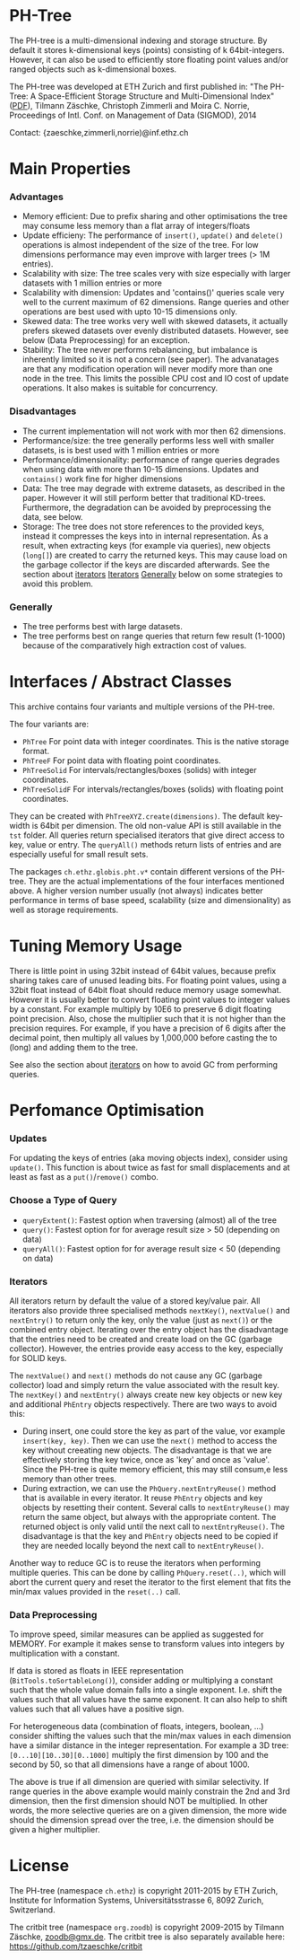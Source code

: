 # PH-Tree

The PH-tree is a multi-dimensional indexing and storage structure.
By default it stores k-dimensional keys (points) consisting of k 64bit-integers. However, it can also be used
to efficiently store floating point values and/or ranged objects such as k-dimensional boxes.

The PH-tree was developed at ETH Zurich and first published in:
"The PH-Tree: A Space-Efficient Storage Structure and Multi-Dimensional Index" ([PDF](http://globis.ethz.ch/?pubdownload=699)), 
Tilmann Zäschke, Christoph Zimmerli and Moira C. Norrie, 
Proceedings of Intl. Conf. on Management of Data (SIGMOD), 2014

Contact:
{zaeschke,zimmerli,norrie)@inf.ethz.ch


# Main Properties

### Advantages

- Memory efficient: Due to prefix sharing and other optimisations the tree may consume less memory than a flat array of integers/floats
- Update efficieny: The performance of `insert()`, `update()` and `delete()` operations is almost independent of the size of the tree. For low dimensions performance may even improve with larger trees (> 1M entries).
- Scalability with size: The tree scales very with size especially with larger datasets with 1 million entries or more
- Scalability with dimension: Updates and 'contains()' queries scale very well to the current maximum of 62 dimensions. Range queries and other operations are best used with upto 10-15 dimensions only.
- Skewed data: The tree works very well with skewed datasets, it actually prefers skewed datasets over evenly distributed datasets. However, see below (Data Preprocessing) for an exception.
- Stability: The tree never performs rebalancing, but imbalance is inherently limited so it is not a concern (see paper). The advanatages are that any modification operation will never modify more than one node in the tree. This limits the possible CPU cost and IO cost of update operations. It also makes is suitable for concurrency.

### Disadvantages

- The current implementation will not work with mor then 62 dimensions.
- Performance/size: the tree generally performs less well with smaller datasets, is is best used with 1 million entries or more
- Performance/dimensionality: performance of range queries degrades when using data with more than 10-15 dimensions. Updates and `contains()` work fine for higher dimensions
- Data: The tree may degrade with extreme datasets, as described in the paper. However it will still perform better that traditional KD-trees. Furthermore, the degradation can be avoided by preprocessing the data, see below.
- Storage: The tree does not store references to the provided keys, instead it compresses the keys into in internal representation. As a result, when extracting keys (for example via queries), new objects (`long[]`) are created to carry the returned keys. This may cause load on the garbage collector if the keys are discarded afterwards. See the section about [iterators](#iterators) [Iterators](#iterators) [Generally](#generally) below on some strategies to avoid this problem. 



### Generally

- The tree performs best with large datasets.
- The tree performs best on range queries that return few result (1-1000) because of the comparatively high extraction cost of values. 


# Interfaces / Abstract Classes

This archive contains four variants and multiple versions of the PH-tree.

The four variants are:

- ```PhTree```          For point data with integer coordinates. This is the native storage format.
- ```PhTreeF```         For point data with floating point coordinates.
- ```PhTreeSolid```     For intervals/rectangles/boxes (solids) with integer coordinates.
- ```PhTreeSolidF```    For intervals/rectangles/boxes (solids) with floating point coordinates.

They can be created with ```PhTreeXYZ.create(dimensions)```. The default key-width is 64bit per dimension.
The old non-value API is still available in the ```tst``` folder.
All queries return specialised iterators that give direct access to key, value or entry.
The ```queryAll()``` methods return lists of entries and are especially useful for small result sets. 

The packages ```ch.ethz.globis.pht.v*``` contain different versions of the PH-tree. They are the actual
implementations of the four interfaces mentioned above.
A higher version number usually (not always) indicates better performance in terms of base speed,
scalability (size and dimensionality) as well as storage requirements.


# Tuning Memory Usage

There is little point in using 32bit instead of 64bit values, because prefix sharing takes care of
unused leading bits.
For floating point values, using a 32bit float instead of 64bit float should reduce memory usage
somewhat. However it is usually better to convert floating point values to integer values by a
constant. For example multiply by 10E6 to preserve 6 digit floating point precision.
Also, chose the multiplier such that it is not higher than the precision requires.
For example, if you have a precision of 6 digits after the decimal point, then multiply all values
by 1,000,000 before casting the to (long) and adding them to the tree.

See also the section about [iterators](#iterators) on how to avoid GC from performing queries.

# Perfomance Optimisation

### Updates

For updating the keys of entries (aka moving objects index), consider using `update()`. This function
is about twice as fast for small displacements and at least as fast as a `put()`/`remove()` combo.

### Choose a Type of Query

- `queryExtent()`: Fastest option when traversing (almost) all of the tree
- `query()`:       Fastest option for for average result size > 50 (depending on data)
- `queryAll()`:    Fastest option for for average result size < 50 (depending on data)


### <a name="iterators"></a>Iterators

All iterators return by default the value of a stored key/value pair. All iterators also provide
three specialised methods `nextKey()`, `nextValue()` and `nextEntry()` to return only the key, only the 
value (just as `next()`) or the combined entry object. Iterating over the entry object has the 
disadvantage that the entries need to be created and create load on the GC (garbage collector). However, the entries
provide easy access to the key, especially for SOLID keys.

The `nextValue()` and `next()` methods do not cause any GC (garbage collector) load and simply return the value associated with the result key.
The `nextKey()` and `nextEntry()` always create new key objects or new key and additional `PhEntry` objects respectively. There are two ways to avoid this:
- During insert, one could store the key as part of the value, vor example `insert(key, key)`. Then we can use the `next()` method to access the key without creeating new objects. The disadvantage is that we are effectively storing the key twice, once as 'key' and once as 'value'. Since the PH-tree is quite memory efficient, this may still consum,e less memory than other trees. 
- During extraction, we can use the `PhQuery.nextEntryReuse()` method that is available in every iterator. It reuse `PhEntry` objects and key objects by resetting their content. Several calls to `nextEntryReuse()` may return the same object, but always with the appropriate content. The returned object is only valid until the next call to `nextEntryReuse()`.
The disadvantage is that the key and `PhEntry` objects need to be copied if they are needed locally beyond the next call to `nextEntryReuse()`.

Another way to reduce GC is to reuse the iterators when performing multiple queries. This can be done by calling `PhQuery.reset(..)`, which will abort the current query and reset the iterator to the first element that fits the min/max values provided in the `reset(..)` call.



### Data Preprocessing

To improve speed, similar measures can be applied as suggested for MEMORY. For example it makes 
sense to transform values into integers by multiplication with a constant.

If data is stored as floats in IEEE representation (`BitTools.toSortableLong()`), consider adding
or multiplying a constant such that the whole value domain falls into a single exponent. I.e.
shift the values such that all values have the same exponent. It can also help to shift values
such that all values have a positive sign.

For heterogeneous data (combination of floats, integers, boolean, ...) consider shifting the
values such that the min/max values in each dimension have a similar distance in the integer 
representation. For example a 3D tree: `[0...10][10..30][0..1000]` multiply the first dimension by
100 and the second by 50, so that all dimensions have a range of about 1000.

The above is true if all dimension are queried with similar selectivity. If range queries in the
above example would mainly constrain the 2nd and 3rd dimension, then the first dimension should
NOT be multiplied. In other words, the more selective queries are on a given dimension, the more
wide should the dimension spread over the tree, i.e. the dimension should be given a higher 
multiplier.

  
# License

The PH-tree (namespace ```ch.ethz```) is copyright 2011-2015 by 
ETH Zurich,
Institute for Information Systems,
Universitätsstrasse 6,
8092 Zurich,
Switzerland.

The critbit tree (namespace ```org.zoodb```) is copyright 2009-2015 by
Tilmann Zäschke,
zoodb@gmx.de.
The critbit tree is also separately available here: https://github.com/tzaeschke/critbit

